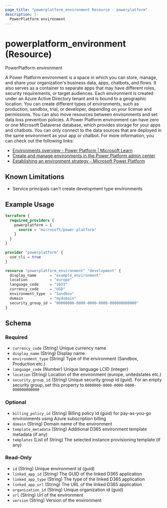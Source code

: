 ```yaml
---
page_title: "powerplatform_environment Resource - powerplatform"
description: |-
  PowerPlatform environment
---
```


# powerplatform_environment (Resource)

PowerPlatform environment

A Power Platform environment is a space in which you can store, manage, and share your organization's business data, apps, chatbots, and flows. It also serves as a container to separate apps that may have different roles, security requirements, or target audiences. Each environment is created under an Azure Active Directory tenant and is bound to a geographic location. You can create different types of environments, such as production, sandbox, trial, or developer, depending on your license and permissions. You can also move resources between environments and set data loss prevention policies. A Power Platform environment can have zero or one Microsoft Dataverse database, which provides storage for your apps and chatbots. You can only connect to the data sources that are deployed in the same environment as your app or chatbot. For more information, you can check out the following links:

- [Environments overview - Power Platform | Microsoft Learn](https://learn.microsoft.com/en-us/power-platform/admin/environments-overview)
- [Create and manage environments in the Power Platform admin center](https://learn.microsoft.com/en-us/power-platform/admin/create-environment)
- [Establishing an environment strategy - Microsoft Power Platform](https://learn.microsoft.com/en-us/power-platform/guidance/adoption/environment-strategy)

## Known Limitations

- Service principals can't create development type environments

## Example Usage



```terraform
terraform {
  required_providers {
    powerplatform = {
      source = "microsoft/power-platform"
    }
  }
}

provider "powerplatform" {
  use_cli = true
}

resource "powerplatform_environment" "development" {
  display_name      = "example_environment"
  location          = "europe"
  language_code     = "1033"
  currency_code     = "USD"
  environment_type  = "Sandbox"
  domain            = "mydomain"
  security_group_id = "00000000-0000-0000-0000-000000000000"
}
```

<!-- schema generated by tfplugindocs -->
## Schema

### Required

- `currency_code` (String) Unique currency name
- `display_name` (String) Display name
- `environment_type` (String) Type of the environment (Sandbox, Production etc.)
- `language_code` (Number) Unique language LCID (integer)
- `location` (String) Location of the environment (europe, unitedstates etc.)
- `security_group_id` (String) Unique security group id (guid).  For an empty security group, set this property to `0000000-0000-0000-0000-000000000000`

### Optional

- `billing_policy_id` (String) Billing policy id (guid) for pay-as-you-go environments using Azure subscription billing
- `domain` (String) Domain name of the environment
- `template_metadata` (String) Additional D365 environment template metadata (if any)
- `templates` (List of String) The selected instance provisioning template (if any)

### Read-Only

- `id` (String) Unique environment id (guid)
- `linked_app_id` (String) The GUID of the linked D365 application
- `linked_app_type` (String) The type of the linked D365 application
- `linked_app_url` (String) The URL of the linked D365 application
- `organization_id` (String) Unique organization id (guid)
- `url` (String) Url of the environment
- `version` (String) Version of the environment


